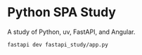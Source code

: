 # Python SPA Study

A study of Python, uv, FastAPI, and Angular.

```shell
fastapi dev fastapi_study/app.py
```
